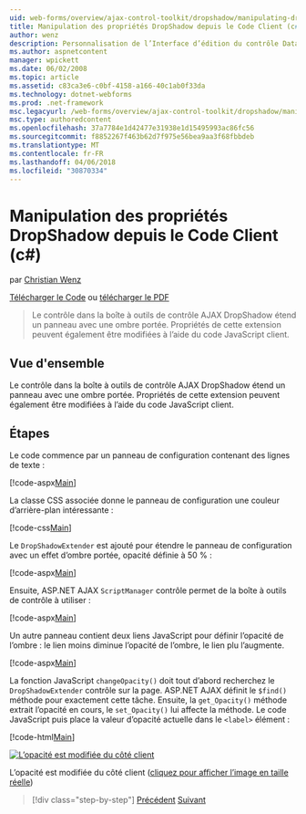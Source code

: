 ```yaml
---
uid: web-forms/overview/ajax-control-toolkit/dropshadow/manipulating-dropshadow-properties-from-client-code-cs
title: Manipulation des propriétés DropShadow depuis le Code Client (c#) | Documents Microsoft
author: wenz
description: Personnalisation de l’Interface d’édition du contrôle DataList
ms.author: aspnetcontent
manager: wpickett
ms.date: 06/02/2008
ms.topic: article
ms.assetid: c83ca3e6-c0bf-4158-a166-40c1ab0f33da
ms.technology: dotnet-webforms
ms.prod: .net-framework
msc.legacyurl: /web-forms/overview/ajax-control-toolkit/dropshadow/manipulating-dropshadow-properties-from-client-code-cs
msc.type: authoredcontent
ms.openlocfilehash: 37a7784e1d42477e31938e1d15495993ac86fc56
ms.sourcegitcommit: f8852267f463b62d7f975e56bea9aa3f68fbbdeb
ms.translationtype: MT
ms.contentlocale: fr-FR
ms.lasthandoff: 04/06/2018
ms.locfileid: "30870334"
---
```

<a name="manipulating-dropshadow-properties-from-client-code-c"></a>Manipulation des propriétés DropShadow depuis le Code Client (c#)
====================
par [Christian Wenz](https://github.com/wenz)

[Télécharger le Code](http://download.microsoft.com/download/5/1/6/51652a81-500b-4f6b-88d3-617103e7941e/DropShadow2.cs.zip) ou [télécharger le PDF](http://download.microsoft.com/download/b/6/a/b6ae89ee-df69-4c87-9bfb-ad1eb2b23373/dropshadow2CS.pdf)

> Le contrôle dans la boîte à outils de contrôle AJAX DropShadow étend un panneau avec une ombre portée. Propriétés de cette extension peuvent également être modifiées à l’aide du code JavaScript client.


## <a name="overview"></a>Vue d'ensemble

Le contrôle dans la boîte à outils de contrôle AJAX DropShadow étend un panneau avec une ombre portée. Propriétés de cette extension peuvent également être modifiées à l’aide du code JavaScript client.

## <a name="steps"></a>Étapes

Le code commence par un panneau de configuration contenant des lignes de texte :

[!code-aspx[Main](manipulating-dropshadow-properties-from-client-code-cs/samples/sample1.aspx)]

La classe CSS associée donne le panneau de configuration une couleur d’arrière-plan intéressante :

[!code-css[Main](manipulating-dropshadow-properties-from-client-code-cs/samples/sample2.css)]

Le `DropShadowExtender` est ajouté pour étendre le panneau de configuration avec un effet d’ombre portée, opacité définie à 50 % :

[!code-aspx[Main](manipulating-dropshadow-properties-from-client-code-cs/samples/sample3.aspx)]

Ensuite, ASP.NET AJAX `ScriptManager` contrôle permet de la boîte à outils de contrôle à utiliser :

[!code-aspx[Main](manipulating-dropshadow-properties-from-client-code-cs/samples/sample4.aspx)]

Un autre panneau contient deux liens JavaScript pour définir l’opacité de l’ombre : le lien moins diminue l’opacité de l’ombre, le lien plu l’augmente.

[!code-aspx[Main](manipulating-dropshadow-properties-from-client-code-cs/samples/sample5.aspx)]

La fonction JavaScript `changeOpacity()` doit tout d’abord recherchez le `DropShadowExtender` contrôle sur la page. ASP.NET AJAX définit le `$find()` méthode pour exactement cette tâche. Ensuite, la `get_Opacity()` méthode extrait l’opacité en cours, le `set_Opacity()` lui affecte la méthode. Le code JavaScript puis place la valeur d’opacité actuelle dans le `<label>` élément :

[!code-html[Main](manipulating-dropshadow-properties-from-client-code-cs/samples/sample6.html)]


[![L’opacité est modifiée du côté client](manipulating-dropshadow-properties-from-client-code-cs/_static/image2.png)](manipulating-dropshadow-properties-from-client-code-cs/_static/image1.png)

L’opacité est modifiée du côté client ([cliquez pour afficher l’image en taille réelle](manipulating-dropshadow-properties-from-client-code-cs/_static/image3.png))

> [!div class="step-by-step"]
> [Précédent](adjusting-the-z-index-of-a-dropshadow-cs.md)
> [Suivant](adjusting-the-z-index-of-a-dropshadow-vb.md)
